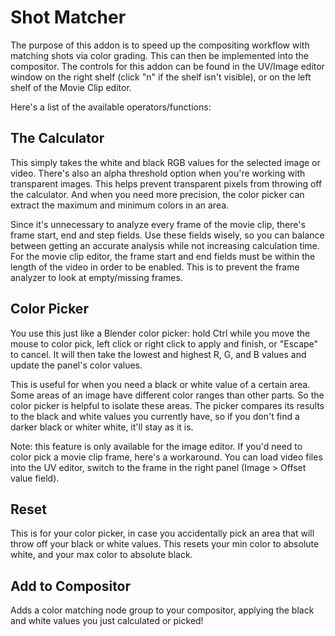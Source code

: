 # Shot Matcher

The purpose of this addon is to speed up the compositing workflow with matching shots via color grading.  This can then be implemented into the compositor.  The controls for this addon can be found in the UV/Image editor window on the right shelf (click "n" if the shelf isn't visible), or on the left shelf of the Movie Clip editor.

Here's a list of the available operators/functions:

## The Calculator
This simply takes the white and black RGB values for the selected image or video.  There's also an alpha threshold option when you're working with transparent images.  This helps prevent transparent pixels from throwing off the calculator.  And when you need more precision, the color picker can extract the maximum and minimum colors in an area.

Since it's unnecessary to analyze every frame of the movie clip, there's frame start, end and step fields.  Use these fields wisely, so you can balance between getting an accurate analysis while not increasing calculation time.  For the movie clip editor, the frame start and end fields must be within the length of the video in order to be enabled.  This is to prevent the frame analyzer to look at empty/missing frames.

## Color Picker
You use this just like a Blender color picker: hold Ctrl while you move the mouse to color pick, left click or right click to apply and finish, or "Escape" to cancel.  It will then take the lowest and highest R, G, and B values and update the panel's color values.

This is useful for when you need a black or white value of a certain area.  Some areas of an image have different color ranges than other parts.  So the color picker is helpful to isolate these areas.  The picker compares its results to the black and white values you currently have, so if you don't find a darker black or whiter white, it'll stay as it is.

Note: this feature is only available for the image editor.  If you'd need to color pick a movie clip frame, here's a workaround.  You can load video files into the UV editor, switch to the frame in the right panel (Image > Offset value field).

## Reset
This is for your color picker, in case you accidentally pick an area that will throw off your black or white values.  This resets your min color to absolute white, and your max color to absolute black.

## Add to Compositor
Adds a color matching node group to your compositor, applying the black and white values you just calculated or picked!
